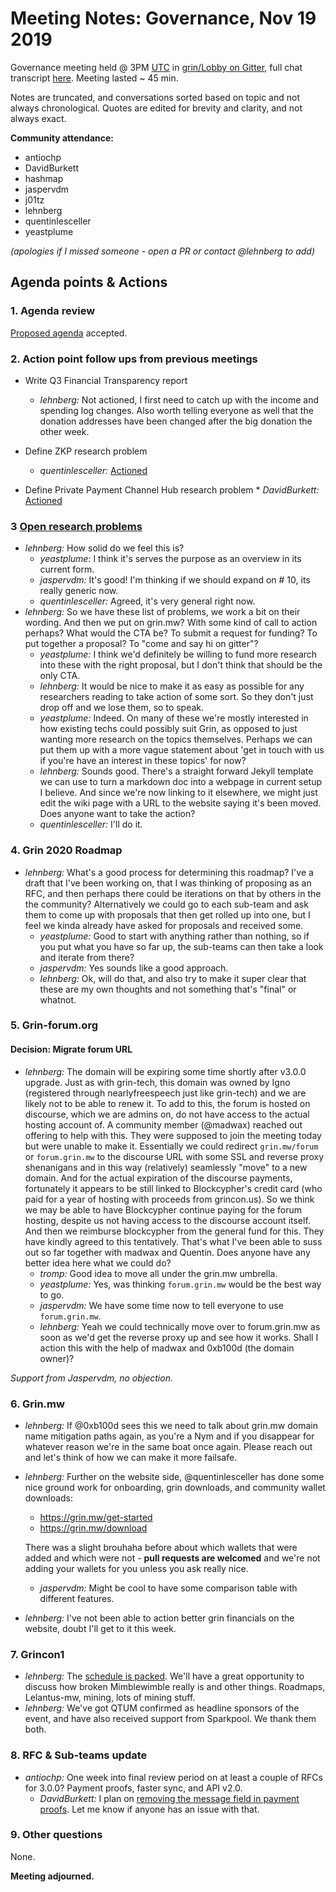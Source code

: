 # Meeting Notes: Governance, Nov 19 2019

Governance meeting held @ 3PM [UTC](http://www.timebie.com/std/utc.php) in [grin/Lobby on Gitter](https://gitter.im/grin_community/Lobby), full chat transcript [here](https://gitter.im/grin_community/Lobby?at=5dd403c368ad1c4a0ff575ef
). Meeting lasted ~ 45 min.

Notes are truncated, and conversations sorted based on topic and not always chronological. Quotes are edited for brevity and clarity, and not always exact. 

**Community attendance:**
* antiochp
* DavidBurkett
* hashmap
* jaspervdm
* j01tz
* lehnberg
* quentinlesceller
* yeastplume

_(apologies if I missed someone - open a PR or contact @lehnberg to add)_

## Agenda points & Actions

### 1. Agenda review
[Proposed agenda](https://github.com/mimblewimble/grin-pm/issues/215) accepted.

### 2. Action point follow ups from previous meetings

* Write Q3 Financial Transparency report
   * _lehnberg:_ Not actioned, I first need to catch up with the income and spending log changes. Also worth telling everyone as well that the donation addresses have been changed after the big donation the other week.

* Define ZKP research problem
   * _quentinlesceller:_ [Actioned](https://github.com/mimblewimble/docs/wiki/Grin-Open-Research-Problems#10-research-on-zkps-recent-advances)

* Define Private Payment Channel Hub research problem       * _DavidBurkett:_ [Actioned](https://github.com/mimblewimble/docs/wiki/Grin-Open-Research-Problems#9-payment-channel-hubs)

### 3 [Open research problems](https://github.com/mimblewimble/docs/wiki/Grin-Open-Research-Problems)

* _lehnberg:_ How solid do we feel this is? 
   * _yeastplume:_ I think it's serves the purpose as an overview in its current form. 
   * _jaspervdm:_ It's good! I'm thinking if we should expand on # 10, its really generic now.
   * _quentinlesceller:_ Agreed, it's very general right now.
* _lehnberg:_ So we have these list of problems, we work a bit on their wording. And then we put on grin.mw? With some kind of call to action perhaps? What would the CTA be? To submit a request for funding? To put together a proposal? To "come and say hi on gitter"?
   * _yeastplume:_  I think we'd definitely be willing to fund more research into these with the right proposal, but I don't think that should be the only CTA.
   * _lehnberg:_ It would be nice to make it as easy as possible for any researchers reading to take action of some sort. So they don't just drop off and we lose them, so to speak.
   * _yeastplume:_ Indeed. On many of these we're mostly interested in how existing techs could possibly suit Grin, as opposed to just wanting more research on the topics themselves. Perhaps we can put them up with a more vague statement about 'get in touch with us if you're have an interest in these topics' for now?
   * _lehnberg:_ Sounds good. There's a straight forward Jekyll template we can use to turn a markdown doc into a webpage in current setup I believe. And since we're now linking to it elsewhere, we might just edit the wiki page with a URL to the website saying it's been moved. Does anyone want to take the action?
   * _quentinlesceller:_ I'll do it. 

### 4. Grin 2020 Roadmap

* _lehnberg:_ What's a good process for determining this roadmap? I've a draft that I've been working on, that I was thinking of proposing as an RFC, and then perhaps there could be iterations on that by others in the the community? Alternatively we could go to each sub-team and ask them to come up with proposals that then get rolled up into one, but I feel we kinda already have asked for proposals and received some.
   * _yeastplume:_ Good to start with anything rather than nothing, so if you put what you have so far up, the sub-teams can then take a look and iterate from there?
   * _jaspervdm:_ Yes sounds like a good approach.
   * _lehnberg:_ Ok, will do that, and also try to make it super clear that these are my own thoughts and not something that's "final" or whatnot.

### 5. Grin-forum.org

#### Decision: Migrate forum URL

* _lehnberg:_ The domain will be expiring some time shortly after v3.0.0 upgrade. Just as with grin-tech, this domain was owned by Igno (registered through nearlyfreespeech just like grin-tech) and we are likely not to be able to renew it. To add to this, the forum is hosted on discourse, which we are admins on, do not have access to the actual hosting account of. A community member (@madwax) reached out offering to help with this. They were supposed to join the meeting today but were unable to make it. Essentially we could redirect `grin.mw/forum` or `forum.grin.mw` to the discourse URL with some SSL and reverse proxy shenanigans and in this way (relatively) seamlessly "move" to a new domain. And for the actual expiration of the discourse payments, fortunately it appears to be still linked to Blockcypher's credit card (who paid for a year of hosting with proceeds from grincon.us). So we think we may be able to have Blockcypher continue paying for the forum hosting, despite us not having access to the discourse account itself. And then we reimburse blockcypher from the general fund for this. They have kindly agreed to this tentatively. That's what I've been able to suss out so far together with madwax and Quentin. Does anyone have any better idea here what we could do?
   * _tromp:_  Good idea to move all under the grin.mw umbrella.
   * _yeastplume:_ Yes, was thinking `forum.grin.mw` would be the best way to go.
   * _jaspervdm:_ We have some time now to tell everyone to use `forum.grin.mw`.
   * _lehnberg:_ Yeah we could technically move over to forum.grin.mw as soon as we'd get the reverse proxy up and see how it works. Shall I action this with the help of madwax and 0xb100d (the domain owner)?

_Support from Jaspervdm, no objection._

### 6. Grin.mw

* _lehnberg:_ If @0xb100d sees this we need to talk about grin.mw domain name mitigation paths again, as you're a Nym and if you disappear for whatever reason we're in the same boat once again. Please reach out and let's think of how we can make it more failsafe.

* _lehnberg:_ Further on the website side, @quentinlesceller has done some nice ground work for onboarding, grin downloads, and community wallet downloads:
   * https://grin.mw/get-started
   * https://grin.mw/download

   There was a slight brouhaha before about which wallets that were added and which were not - **pull requests are welcomed** and we're not adding your wallets for you unless you ask really nice.

   * _jaspervdm:_ Might be cool to have some comparison table with different features.

* _lehnberg:_ I've not been able to action better grin financials on the website, doubt I'll get to it this week.

### 7. Grincon1

* _lehnberg:_ The [schedule is packed](https://grincon.org). We'll have a great opportunity to discuss how broken Mimblewimble really is and other things. Roadmaps, Lelantus-mw, mining, lots of mining stuff.
* _lehnberg:_ We've got QTUM confirmed as headline sponsors of the event, and have also received support from Sparkpool. We thank them both.

### 8. RFC & Sub-teams update

* _antiochp:_ One week into final review period on at least a couple of RFCs for 3.0.0? Payment proofs, faster sync, and API v2.0.
   * _DavidBurkett:_ I plan on [removing the message field in payment proofs](https://github.com/mimblewimble/grin-rfcs/pull/31#issuecomment-554693533). Let me know if anyone has an issue with that.

### 9. Other questions

None.

**Meeting adjourned.**
